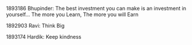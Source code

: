 1893186 Bhupinder: The best investment you can make is an investment in yourself... The more you Learn, The more you will Earn

1892903 Ravi: Think Big

1893174 Hardik: Keep kindness